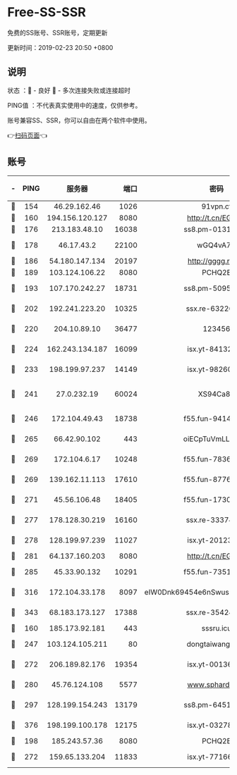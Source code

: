 # Free-SS-SSR

免费的SS账号、SSR账号，定期更新

更新时间：2019-02-23 20:50 +0800

## 说明

状态     ：🙂 - 良好 🙁 - 多次连接失败或连接超时

PING值   ：不代表真实使用中的速度，仅供参考。

账号兼容SS、SSR，你可以自由在两个软件中使用。

👉[扫码页面](https://liesauer.github.io/free-ss-ssr.github.io/)👈

## 账号

|-|PING|服务器|端口|密码|加密方式|区域|
|:----:|:----:|:-----:|-----:|:----:|:----:|:----:|
|🙂|154|46.29.162.46|1026|91vpn.cf|rc4-md5|RU|
|🙂|160|194.156.120.127|8080|http://t.cn/EGJIyrl|rc4-md5|RU|
|🙂|176|213.183.48.10|16038|ss8.pm-01318678|rc4-md5|RU|
|🙂|178|46.17.43.2|22100|wGQ4vA7D|aes-256-gcm|RU|
|🙂|186|54.180.147.134|20197|http://gggg.rocks|chacha20|KR|
|🙂|189|103.124.106.22|8080|PCHQ2E|rc4-md5|US|
|🙂|193|107.170.242.27|18731|ss8.pm-50950263|aes-256-cfb|US|
|🙂|202|192.241.223.20|10325|ssx.re-63226148|aes-256-cfb|US|
|🙂|220|204.10.89.10|36477|123456|aes-256-cfb|US|
|🙂|224|162.243.134.187|16099|isx.yt-84132635|aes-256-cfb|US|
|🙂|233|198.199.97.237|14149|isx.yt-98260741|aes-256-cfb|US|
|🙂|241|27.0.232.19|60024|XS94Ca8K|xchacha20-ietf-poly1305|HK|
|🙂|246|172.104.49.43|18738|f55.fun-94147766|aes-256-cfb|SG|
|🙂|265|66.42.90.102|443|oiECpTuVmLLxk4Ts|aes-256-cfb|US|
|🙂|269|172.104.6.17|10248|f55.fun-78360191|aes-256-cfb|US|
|🙂|269|139.162.11.113|17610|f55.fun-87762700|aes-256-cfb|SG|
|🙂|271|45.56.106.48|18405|f55.fun-17301402|aes-256-cfb|US|
|🙂|277|178.128.30.219|16160|ssx.re-33374521|aes-256-cfb|SG|
|🙂|278|128.199.97.239|11027|isx.yt-20123297|aes-256-cfb|SG|
|🙂|281|64.137.160.203|8080|http://t.cn/EGJIyrl|rc4-md5|CA|
|🙂|285|45.33.90.132|10291|f55.fun-73512768|aes-256-cfb|US|
|🙂|316|172.104.33.178|8097|eIW0Dnk69454e6nSwuspv9DmS201tQ0D|aes-256-cfb|SG|
|🙂|343|68.183.173.127|17388|ssx.re-35424497|aes-256-cfb|US|
|🙂|160|185.173.92.181|443|sssru.icu|rc4-md5|RU|
|🙂|247|103.124.105.211|80|dongtaiwang.com|aes-256-cfb|US|
|🙂|272|206.189.82.176|19354|isx.yt-00136364|aes-256-cfb|SG|
|🙂|280|45.76.124.108|5577|www.sphard.com|aes-256-cfb|AU|
|🙂|297|128.199.154.243|13179|ss8.pm-64511599|aes-256-cfb|SG|
|🙂|376|198.199.100.178|12175|isx.yt-03278448|aes-256-cfb|US|
|🙁|198|185.243.57.36|8080|PCHQ2E|rc4-md5|US|
|🙁|272|159.65.133.204|11833|isx.yt-77166284|aes-256-cfb|SG|
